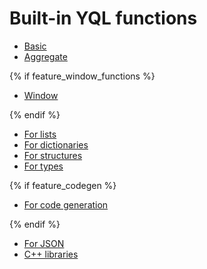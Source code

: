 # Built-in YQL functions

- [Basic](basic.md)
- [Aggregate](aggregation.md)

{% if feature_window_functions %}

- [Window](window.md)

{% endif %}

- [For lists](list.md)
- [For dictionaries](dict.md)
- [For structures](struct.md)
- [For types](types.md)

{% if feature_codegen %}

- [For code generation](codegen.md)

{% endif %}

- [For JSON](json.md)
- [C++ libraries](../udf/list/index.md)

